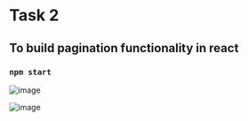 # Task 2



## To build pagination functionality in react
### `npm start`

![image](https://user-images.githubusercontent.com/80102793/216591870-2519420f-0ff6-4274-9e3d-b7a55cdfab97.png)

![image](https://user-images.githubusercontent.com/80102793/216591960-7384305f-2cdc-4e2f-b16f-bec2bfa6bb04.png)
